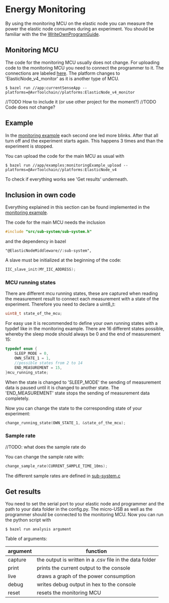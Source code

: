 # Energy Monitoring

By using the monitoring MCU on the elastic node you can measure the power the elastic node consumes during an experiment.
You should be familiar with the the [WriteOwnProgramGuide](WriteOwnProgramGuide.md).

## Monitoring MCU

The code for the monitoring MCU usually does not change.
For uploading code to the monitoring MCU you need to connect the programmer to it. The connections are labeled [here](images/elasticNodelabeled.jpg).
The platform changes to 'ElasticNode_v4_monitor' as it is another type of MCU.

    $ bazel run //app:currentSenseApp --platforms=@AvrToolchain//platforms:ElasticNode_v4_monitor

//TODO How to include it (or use other project for the moment?)
//TODO Code does not change?

## Example

In the [monitoring example](../app/monitoringExample.c) each second one led more blinks. After that all turn off and the experiment starts again.
This happens 3 times and than the experiment is stopped.

You can upload the code for the main MCU as usual with

    $ bazel run //app/examples:monitoringExample_upload --platforms=@AvrToolchain//platforms:ElasticNode_v4
    
To check if everything works see 'Get results' underneath.

## Inclusion in own code

Everything explained in this section can be found implemented in the [monitoring example](../app/monitoringExample.c).

The code for the main MCU needs the inclusion
```c
#include "src/sub-system/sub-system.h"
```

and the dependency in bazel

```bazel
"@ElasticNodeMiddleware//:sub-system",
```

A slave must be initialized at the beginning of the code:

```c
IIC_slave_init(MY_IIC_ADDRESS);
```

### MCU running states

There are different mcu running states, these are captured when reading the measurement result to connect each measurement with a state of the experiment.
Therefore you need to declare a uint8_t:

```c
uint8_t state_of_the_mcu;
```

For easy use it is recommended to define your own running states with a typdef like in the monitoring example. 
There are 16 different states possible, whereby the sleep mode should always be 0 and the end of measurement 15:

```c
typedef enum {
    SLEEP_MODE = 0,
    OWN_STATE_1 = 1,
    //possible states from 2 to 14
    END_MEASUREMENT = 15,
}mcu_running_state;
```

When the state is changed to 'SLEEP_MODE' the sending of measurement data is paused until it is changed to another state.
The 'END_MEASUREMENT' state stops the sending of measurement data completely.

Now you can change the state to the corresponding state of your experiment:

```c
change_running_state(OWN_STATE_1, &state_of_the_mcu);
```

### Sample rate

//TODO: what does the sample rate do

You can change the sample rate with:

```c
change_sample_rate(CURRENT_SAMPLE_TIME_10ms);
```

The different sample rates are defined in [sub-system.c](../src/sub-system/sub-system.h)

## Get results

You need to set the serial port to your elastic node and programmer and the path to your data folder in the config.py.
The micro-USB as well as the programmer should be connected to the monitoring MCU.
Now you can run the python script with

    $ bazel run analysis argument
    
Table of arguments:

| argument | function                                                |
|----------|---------------------------------------------------------|
| capture  | the output is written in a .csv file in the data folder |
| print    | prints the current output to the console                |
| live     | draws a graph of the power consumption                  |
| debug    | writes debug output in hex to the console               |
| reset    | resets the monitoring MCU                               |
